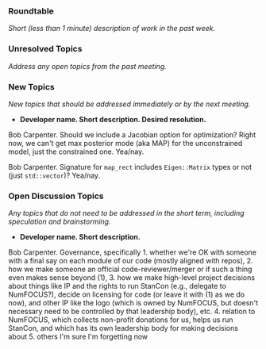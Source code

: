 ### Roundtable
_Short (less than 1 minute) description of work in the past week._


### Unresolved Topics
_Address any open topics from the past meeting._

### New Topics
_New topics that should be addressed immediately or by the next
meeting._

* __Developer name.  Short description.  Desired resolution.__

Bob Carpenter.  Should we include a Jacobian option for optimization?  Right now, we can't get max posterior mode (aka MAP) for the unconstrained model, just the constrained one.  Yea/nay.

Bob Carpenter.  Signature for `map_rect` includes `Eigen::Matrix` types or not (just `std::vector`)?   Yea/nay.

### Open Discussion Topics

_Any topics that do not need to be addressed in the short term,
including speculation and brainstorming._

* __Developer name.  Short description.__

Bob Carpenter.  Governance, specifically
    1. whether we're OK with someone with a final say on each module of our code (mostly aligned with repos),
    2. how we make someone an official code-reviewer/merger or if such a thing even makes sense beyond (1),
    3. how we make high-level project decisions about things like IP and the rights to run StanCon (e.g., delegate to NumFOCUS?), decide on licensing for code (or leave it with (1) as we do now), and other IP like the logo (which is owned by NumFOCUS, but doesn't necessary need to be controlled by that leadership body), etc.
    4. relation to NumFOCUS, which collects non-profit donations for us, helps us run StanCon, and which has its own leadership body for making decisions about 
    5.  others I'm sure I'm forgetting now
